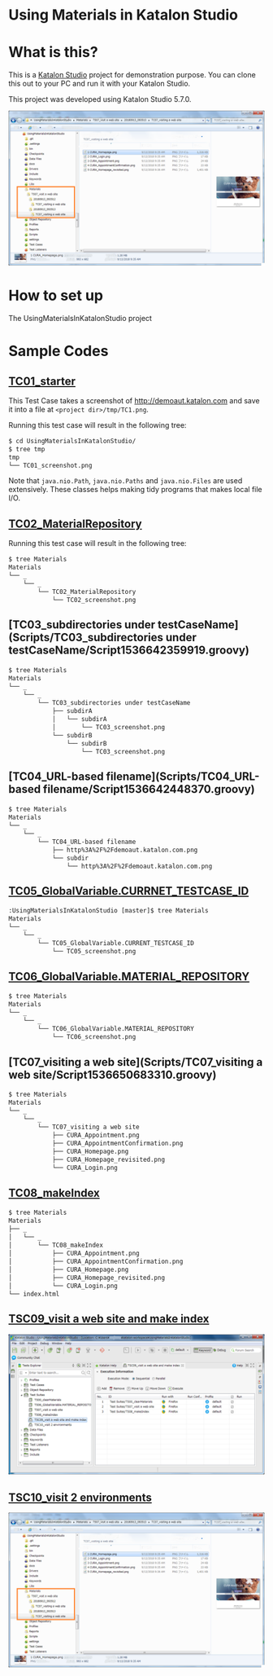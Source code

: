 Using Materials in Katalon Studio
=====================================

# What is this?

This is a [Katalon Studio](https://www.katalon.com/) project for demonstration purpose. You can clone this out to your PC and run it with your Katalon Studio.

This project was developed using Katalon Studio 5.7.0.




![TSC01_marked](docs/TSC10_marked.png)


# How to set up

The UsingMaterialsInKatalonStudio project


# Sample Codes

## [TC01_starter](Scripts/TC1/Script1536558958620.groovy)

This Test Case takes a screenshot of http://demoaut.katalon.com and save it into
a file at `<project dir>/tmp/TC1.png`.

Running this test case will result in the following tree:
```
$ cd UsingMaterialsInKatalonStudio/
$ tree tmp
tmp
└── TC01_screenshot.png
```

Note that `java.nio.Path`, `java.nio.Paths` and `java.nio.Files` are used extensively.
These classes helps making tidy programs that makes local file I/O.

## [TC02_MaterialRepository](Scripts/TC02_MaterialRepository/Script1536642272611.groovy)

Running this test case will result in the following tree:
```
$ tree Materials
Materials
└── _
    └── _
        └── TC02_MaterialRepository
            └── TC02_screenshot.png
```

## [TC03_subdirectories under testCaseName](Scripts/TC03_subdirectories under testCaseName/Script1536642359919.groovy)

```
$ tree Materials
Materials
└── _
    └── _
        └── TC03_subdirectories under testCaseName
            ├── subdirA
            │   └── subdirA
            │       └── TC03_screenshot.png
            └── subdirB
                └── subdirB
                    └── TC03_screenshot.png
```

## [TC04_URL-based filename](Scripts/TC04_URL-based filename/Script1536642448370.groovy)

```
$ tree Materials
Materials
└── _
    └── _
        └── TC04_URL-based filename
            ├── http%3A%2F%2Fdemoaut.katalon.com.png
            └── subdir
                └── http%3A%2F%2Fdemoaut.katalon.com.png

```

## [TC05_GlobalVariable.CURRNET_TESTCASE_ID](Scripts/TC05_GlobalVariable.CURRENT_TESTCASE_ID/Script1536640253323.groovy)

```
:UsingMaterialsInKatalonStudio [master]$ tree Materials
Materials
└── _
    └── _
        └── TC05_GlobalVariable.CURRENT_TESTCASE_ID
            └── TC05_screenshot.png
```

## [TC06_GlobalVariable.MATERIAL_REPOSITORY](Scripts/TC06_GlobalVariable.MATERIAL_REPOSITORY/Script1536640238920.groovy)

```
$ tree Materials
Materials
└── _
    └── _
        └── TC06_GlobalVariable.MATERIAL_REPOSITORY
            └── TC06_screenshot.png
```

## [TC07_visiting a web site](Scripts/TC07_visiting a web site/Script1536650683310.groovy)

```
$ tree Materials
Materials
└── _
    └── _
        └── TC07_visiting a web site
            ├── CURA_Appointment.png
            ├── CURA_AppointmentConfirmation.png
            ├── CURA_Homepage.png
            ├── CURA_Homepage_revisited.png
            └── CURA_Login.png
```

## [TC08_makeIndex](Scripts/TC08_makeIndex/Script1536651022281.groovy)

```
$ tree Materials
Materials
├── _
│   └── _
│       └── TC08_makeIndex
│           ├── CURA_Appointment.png
│           ├── CURA_AppointmentConfirmation.png
│           ├── CURA_Homepage.png
│           ├── CURA_Homepage_revisited.png
│           └── CURA_Login.png
└── index.html

```

## [TSC09_visit a web site and make index]()

![TSC09](docs/TSC09.png)


## [TSC10_visit 2 environments]()

![TSC09](docs/TSC10_marked.png)
